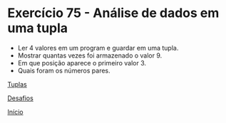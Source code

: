 # Exercício 75 - Análise de dados em uma tupla

- Ler 4 valores em um program e guardar em uma tupla.
- Mostrar quantas vezes foi armazenado o valor 9.
- Em que posição aparece o primeiro valor 3.
- Quais foram os números pares.

[Tuplas](https://github.com/NandesLima/python-codigos/tree/master/desafios/07.%20Tuplas/ex75)

[Desafios](https://github.com/NandesLima/python-codigos/tree/master/desafios)

[Início](https://github.com/NandesLima/python-codigos)